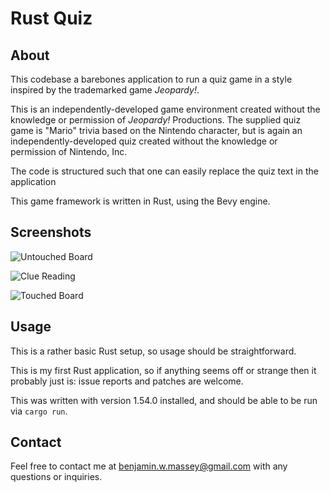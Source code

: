 # Rust Quiz

## About

This codebase a barebones application to run a quiz game in
a style inspired by the trademarked game *Jeopardy!*.

This is an independently-developed game environment created
without the knowledge or permission of *Jeopardy!*
Productions. The supplied quiz game is "Mario" trivia based
on the Nintendo character, but is again an
independently-developed quiz created without the knowledge
or permission of Nintendo, Inc.

The code is structured such that one can easily replace the
quiz text in the application

This game framework is written in Rust, using the Bevy engine.

## Screenshots

![Untouched Board](https://i.imgur.com/FFuCEJ1.png)

![Clue Reading](https://i.imgur.com/9y9nY5R.png)

![Touched Board](https://i.imgur.com/HYUd1nL.png)

## Usage

This is a rather basic Rust setup, so usage should be straightforward.

This is my first Rust application, so if anything seems off
or strange then it probably just is: issue reports and
patches are welcome.

This was written with version 1.54.0 installed, and should
be able to be run via `cargo run`.

## Contact

Feel free to contact me at benjamin.w.massey@gmail.com with
any questions or inquiries.
